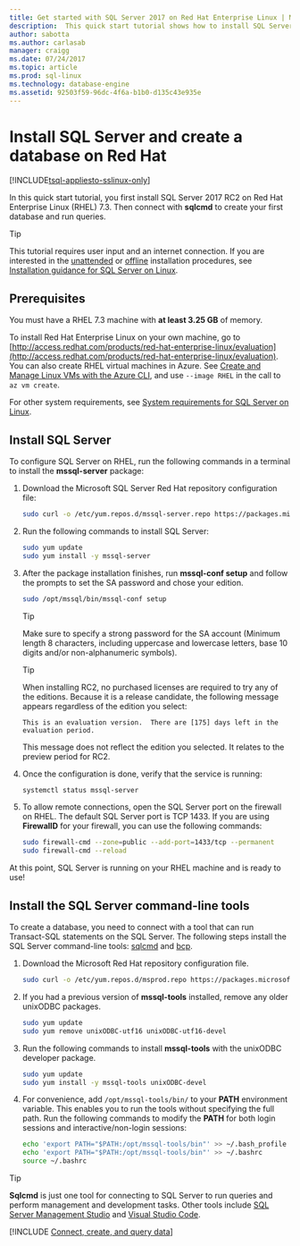 ```yaml
---
title: Get started with SQL Server 2017 on Red Hat Enterprise Linux | Microsoft Docs
description:  This quick start tutorial shows how to install SQL Server 2017 on Red Hat Enterprise Linux and then create and query a database with sqlcmd.
author: sabotta 
ms.author: carlasab 
manager: craigg
ms.date: 07/24/2017
ms.topic: article
ms.prod: sql-linux
ms.technology: database-engine
ms.assetid: 92503f59-96dc-4f6a-b1b0-d135c43e935e
---
```

# Install SQL Server and create a database on Red Hat

[!INCLUDE[tsql-appliesto-sslinux-only](../../docs/includes/tsql-appliesto-sslinux-only.md)]

In this quick start tutorial, you first install SQL Server 2017 RC2 on Red Hat Enterprise Linux (RHEL) 7.3. Then connect with **sqlcmd** to create your first database and run queries.

> [!TIP]
> This tutorial requires user input and an internet connection. If you are interested in the [unattended](sql-server-linux-setup.md#unattended) or [offline](sql-server-linux-setup.md#offline) installation procedures, see [Installation guidance for SQL Server on Linux](sql-server-linux-setup.md).

## Prerequisites

You must have a RHEL 7.3 machine with **at least 3.25 GB** of memory.

To install Red Hat Enterprise Linux on your own machine, go to [http://access.redhat.com/products/red-hat-enterprise-linux/evaluation](http://access.redhat.com/products/red-hat-enterprise-linux/evaluation). You can also create RHEL virtual machines in Azure. See [Create and Manage Linux VMs with the Azure CLI](https://docs.microsoft.com/azure/virtual-machines/linux/tutorial-manage-vm), and use `--image RHEL` in the call to `az vm create`.

For other system requirements, see [System requirements for SQL Server on Linux](sql-server-linux-setup.md#system).

## <a id="install"></a>Install SQL Server

To configure SQL Server on RHEL, run the following commands in a terminal to install the **mssql-server** package:

1. Download the Microsoft SQL Server Red Hat repository configuration file:

   ```bash
   sudo curl -o /etc/yum.repos.d/mssql-server.repo https://packages.microsoft.com/config/rhel/7/mssql-server.repo
   ```

1. Run the following commands to install SQL Server:

   ```bash
   sudo yum update
   sudo yum install -y mssql-server
   ```

1. After the package installation finishes, run **mssql-conf setup** and follow the prompts to set the SA password and chose your edition.

   ```bash
   sudo /opt/mssql/bin/mssql-conf setup
   ```
   > [!TIP]
   > Make sure to specify a strong password for the SA account (Minimum length 8 characters, including uppercase and lowercase letters, base 10 digits and/or non-alphanumeric symbols).

   > [!TIP]
   > When installing RC2, no purchased licenses are required to try any of the editions. Because it is a release candidate, the following message appears regardless of the edition you select:
   >
   > `This is an evaluation version.  There are [175] days left in the evaluation period.`
   >
   > This message does not reflect the edition you selected. It relates to the preview period for RC2.

1. Once the configuration is done, verify that the service is running:

   ```bash
   systemctl status mssql-server
   ```
   
1. To allow remote connections, open the SQL Server port on the firewall on RHEL. The default SQL Server port is TCP 1433. If you are using **FirewallD** for your firewall, you can use the following commands:

   ```bash
   sudo firewall-cmd --zone=public --add-port=1433/tcp --permanent
   sudo firewall-cmd --reload
   ```

At this point, SQL Server is running on your RHEL machine and is ready to use!

## <a id="tools"></a>Install the SQL Server command-line tools

To create a database, you need to connect with a tool that can run Transact-SQL statements on the SQL Server. The following steps install the SQL Server command-line tools: [sqlcmd](../tools/sqlcmd-utility.md) and [bcp](../tools/bcp-utility.md).

1. Download the Microsoft Red Hat repository configuration file.

   ```bash
   sudo curl -o /etc/yum.repos.d/msprod.repo https://packages.microsoft.com/config/rhel/7/prod.repo
   ```

1. If you had a previous version of **mssql-tools** installed, remove any older unixODBC packages.

   ```bash
   sudo yum update
   sudo yum remove unixODBC-utf16 unixODBC-utf16-devel
   ```

1. Run the following commands to install **mssql-tools** with the unixODBC developer package.

   ```bash
   sudo yum update
   sudo yum install -y mssql-tools unixODBC-devel
   ```

1. For convenience, add `/opt/mssql-tools/bin/` to your **PATH** environment variable. This enables you to run the tools without specifying the full path. Run the following commands to modify the **PATH** for both login sessions and interactive/non-login sessions:

   ```bash
   echo 'export PATH="$PATH:/opt/mssql-tools/bin"' >> ~/.bash_profile
   echo 'export PATH="$PATH:/opt/mssql-tools/bin"' >> ~/.bashrc
   source ~/.bashrc
   ```

> [!TIP]
> **Sqlcmd** is just one tool for connecting to SQL Server to run queries and perform management and development tasks. Other tools include [SQL Server Management Studio](sql-server-linux-develop-use-ssms.md) and [Visual Studio Code](sql-server-linux-develop-use-vscode.md).

[!INCLUDE [Connect, create, and query data](../includes/sql-linux-quickstart-connect-query.md)]